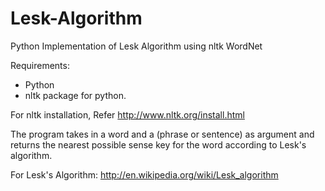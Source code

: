 # Lesk-Algorithm
Python Implementation of Lesk Algorithm using nltk WordNet

Requirements:
- Python
- nltk package for python.

For nltk installation,
Refer http://www.nltk.org/install.html

The program takes in a word and a (phrase or sentence) as argument
and returns the nearest possible sense key for the word according
to Lesk's algorithm.

For Lesk's Algorithm: http://en.wikipedia.org/wiki/Lesk_algorithm


